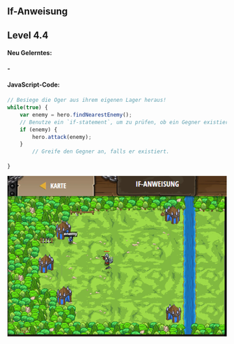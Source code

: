 ## **If-Anweisung**
## Level 4.4

#### Neu Gelerntes:
<b>-</b>

[comment]: <> (Was wurde gelernt und wie funktioniert die Technik?)

#### JavaScript-Code:
```js
// Besiege die Oger aus ihrem eigenen Lager heraus!
while(true) {
    var enemy = hero.findNearestEnemy();
    // Benutze ein `if-statement`, um zu prüfen, ob ein Gegner existiert:
    if (enemy) {
        hero.attack(enemy);
    }
        // Greife den Gegner an, falls er existiert.
        
}
```
![image](lvl4_4.png)